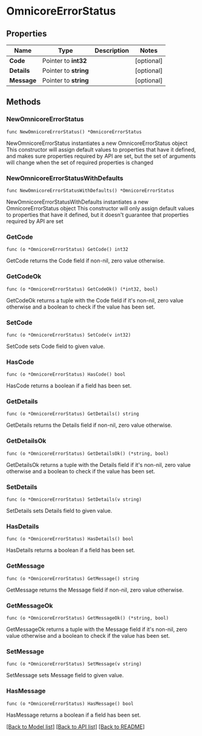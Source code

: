 # OmnicoreErrorStatus

## Properties

Name | Type | Description | Notes
------------ | ------------- | ------------- | -------------
**Code** | Pointer to **int32** |  | [optional] 
**Details** | Pointer to **string** |  | [optional] 
**Message** | Pointer to **string** |  | [optional] 

## Methods

### NewOmnicoreErrorStatus

`func NewOmnicoreErrorStatus() *OmnicoreErrorStatus`

NewOmnicoreErrorStatus instantiates a new OmnicoreErrorStatus object
This constructor will assign default values to properties that have it defined,
and makes sure properties required by API are set, but the set of arguments
will change when the set of required properties is changed

### NewOmnicoreErrorStatusWithDefaults

`func NewOmnicoreErrorStatusWithDefaults() *OmnicoreErrorStatus`

NewOmnicoreErrorStatusWithDefaults instantiates a new OmnicoreErrorStatus object
This constructor will only assign default values to properties that have it defined,
but it doesn't guarantee that properties required by API are set

### GetCode

`func (o *OmnicoreErrorStatus) GetCode() int32`

GetCode returns the Code field if non-nil, zero value otherwise.

### GetCodeOk

`func (o *OmnicoreErrorStatus) GetCodeOk() (*int32, bool)`

GetCodeOk returns a tuple with the Code field if it's non-nil, zero value otherwise
and a boolean to check if the value has been set.

### SetCode

`func (o *OmnicoreErrorStatus) SetCode(v int32)`

SetCode sets Code field to given value.

### HasCode

`func (o *OmnicoreErrorStatus) HasCode() bool`

HasCode returns a boolean if a field has been set.

### GetDetails

`func (o *OmnicoreErrorStatus) GetDetails() string`

GetDetails returns the Details field if non-nil, zero value otherwise.

### GetDetailsOk

`func (o *OmnicoreErrorStatus) GetDetailsOk() (*string, bool)`

GetDetailsOk returns a tuple with the Details field if it's non-nil, zero value otherwise
and a boolean to check if the value has been set.

### SetDetails

`func (o *OmnicoreErrorStatus) SetDetails(v string)`

SetDetails sets Details field to given value.

### HasDetails

`func (o *OmnicoreErrorStatus) HasDetails() bool`

HasDetails returns a boolean if a field has been set.

### GetMessage

`func (o *OmnicoreErrorStatus) GetMessage() string`

GetMessage returns the Message field if non-nil, zero value otherwise.

### GetMessageOk

`func (o *OmnicoreErrorStatus) GetMessageOk() (*string, bool)`

GetMessageOk returns a tuple with the Message field if it's non-nil, zero value otherwise
and a boolean to check if the value has been set.

### SetMessage

`func (o *OmnicoreErrorStatus) SetMessage(v string)`

SetMessage sets Message field to given value.

### HasMessage

`func (o *OmnicoreErrorStatus) HasMessage() bool`

HasMessage returns a boolean if a field has been set.


[[Back to Model list]](../README.md#documentation-for-models) [[Back to API list]](../README.md#documentation-for-api-endpoints) [[Back to README]](../README.md)


